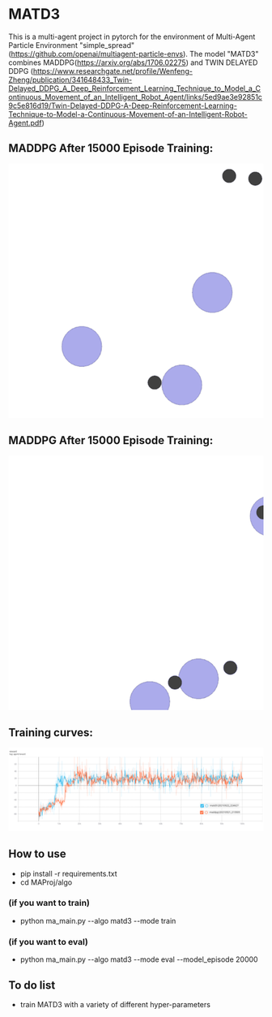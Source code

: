 # MATD3

This is a multi-agent project in pytorch for the environment of Multi-Agent Particle Environment "simple_spread"(https://github.com/openai/multiagent-particle-envs). The model "MATD3" combines MADDPG(https://arxiv.org/abs/1706.02275) and TWIN DELAYED DDPG (https://www.researchgate.net/profile/Wenfeng-Zheng/publication/341648433_Twin-Delayed_DDPG_A_Deep_Reinforcement_Learning_Technique_to_Model_a_Continuous_Movement_of_an_Intelligent_Robot_Agent/links/5ed9ae3e92851c9c5e816d19/Twin-Delayed-DDPG-A-Deep-Reinforcement-Learning-Technique-to-Model-a-Continuous-Movement-of-an-Intelligent-Robot-Agent.pdf)



## MADDPG After 15000 Episode Training:
![maddpg](https://github.com/jyqhahah/rl_maddpg_matd3/blob/main/asset/maddpg_15000.gif)

## MADDPG After 15000 Episode Training:
![matd3](https://github.com/jyqhahah/rl_maddpg_matd3/blob/main/asset/matd3_15000.gif)

## Training curves:
![curves](https://github.com/jyqhahah/rl_maddpg_matd3/blob/main/asset/curve.png)

## How to use
- pip install -r requirements.txt
- cd MAProj/algo
### (if you want to train)
- python ma_main.py --algo matd3 --mode train
### (if you want to eval)
- python ma_main.py --algo matd3 --mode eval --model_episode 20000

## To do list
- train MATD3 with a variety of different hyper-parameters